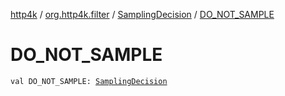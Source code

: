 [http4k](../../index.md) / [org.http4k.filter](../index.md) / [SamplingDecision](index.md) / [DO_NOT_SAMPLE](./-d-o_-n-o-t_-s-a-m-p-l-e.md)

# DO_NOT_SAMPLE

`val DO_NOT_SAMPLE: `[`SamplingDecision`](index.md)